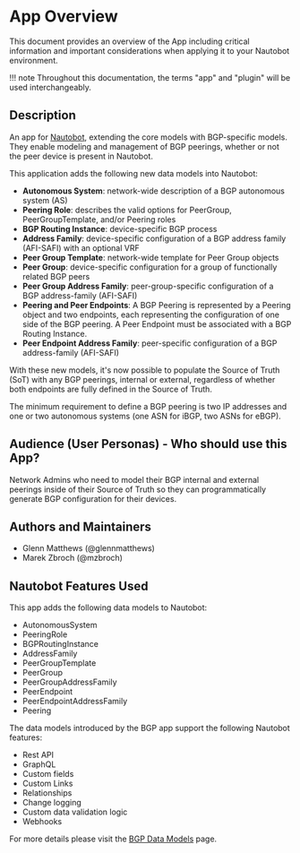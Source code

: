 # App Overview

This document provides an overview of the App including critical information and important considerations when applying it to your Nautobot environment.

!!! note
    Throughout this documentation, the terms "app" and "plugin" will be used interchangeably.

## Description

An app for [Nautobot](https://github.com/nautobot/nautobot), extending the core models with BGP-specific models. They enable modeling and management of BGP peerings, whether or not the peer device is present in Nautobot.

This application adds the following new data models into Nautobot:

- **Autonomous System**: network-wide description of a BGP autonomous system (AS)
- **Peering Role**: describes the valid options for PeerGroup, PeerGroupTemplate, and/or Peering roles
- **BGP Routing Instance**: device-specific BGP process
- **Address Family**: device-specific configuration of a BGP address family (AFI-SAFI) with an optional VRF
- **Peer Group Template**: network-wide template for Peer Group objects
- **Peer Group**: device-specific configuration for a group of functionally related BGP peers
- **Peer Group Address Family**: peer-group-specific configuration of a BGP address-family (AFI-SAFI)
- **Peering and Peer Endpoints**: A BGP Peering is represented by a Peering object and two endpoints, each representing the configuration of one side of the BGP peering. A Peer Endpoint must be associated with a BGP Routing Instance.
- **Peer Endpoint Address Family**: peer-specific configuration of a BGP address-family (AFI-SAFI)

With these new models, it's now possible to populate the Source of Truth (SoT) with any BGP peerings, internal or external, regardless of whether both endpoints are fully defined in the Source of Truth.

The minimum requirement to define a BGP peering is two IP addresses and one or two autonomous systems (one ASN for iBGP, two ASNs for eBGP).

## Audience (User Personas) - Who should use this App?

Network Admins who need to model their BGP internal and external peerings inside of their Source of Truth so they can programmatically generate BGP configuration for their devices.

## Authors and Maintainers

- Glenn Matthews (@glennmatthews)
- Marek Zbroch (@mzbroch)

## Nautobot Features Used

This app adds the following data models to Nautobot:

- AutonomousSystem
- PeeringRole
- BGPRoutingInstance
- AddressFamily
- PeerGroupTemplate
- PeerGroup
- PeerGroupAddressFamily
- PeerEndpoint
- PeerEndpointAddressFamily
- Peering

The data models introduced by the BGP app support the following Nautobot features:

- Rest API
- GraphQL
- Custom fields
- Custom Links
- Relationships
- Change logging
- Custom data validation logic
- Webhooks

For more details please visit the [BGP Data Models](../dev/models.md) page.
